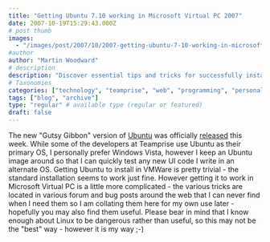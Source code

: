 ```yaml
---
title: "Getting Ubuntu 7.10 working in Microsoft Virtual PC 2007"
date: 2007-10-19T15:29:43.000Z
# post thumb
images:
  - "/images/post/2007/10/2007-getting-ubuntu-7-10-working-in-microsoft-virtual-pc-2007.jpg"
#author
author: "Martin Woodward"
# description
description: "Discover essential tips and tricks for successfully installing Ubuntu 7.10 in Microsoft Virtual PC 2007 in this comprehensive guide."
# Taxonomies
categories: ["technology", "teamprise", "web", "programming", "personal"]
tags: ["blog", "archive"]
type: "regular" # available type (regular or featured)
draft: false
---
```


The new "Gutsy Gibbon" version of [Ubuntu](http://www.ubuntu.com) was officially [released](http://www.ubuntu.com/news/ubuntu710) this week. While some of the developers at Teamprise use Ubuntu as their primary OS, I personally prefer Windows Vista, however I keep an Ubuntu image around so that I can quickly test any new UI code I write in an alternate OS. Getting Ubuntu to install in VMWare is pretty trivial - the standard installation seems to work just fine. However getting it to work in Microsoft Virtual PC is a little more complicated - the various tricks are located in various forum and bug posts around the web that I can never find when I need them so I am collating them here for my own use later - hopefully you may also find them useful. Please bear in mind that I know enough about Linux to be dangerous rather than useful, so this may not be the "best" way - however it is my way ;-)
